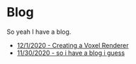 # Blog

So yeah I have a blog.<br/> 

- [12/1/2020 - Creating a Voxel Renderer](12.1.2020.md)
- [11/30/2020 - so i have a blog i guess](11.30.2020.md)
